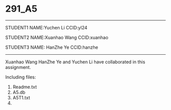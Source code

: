 # 291_A5

 ******************************
 STUDENT1
 NAME:Yuchen Li
 CCID:yl24

STUDENT2
NAME:Xuanhao Wang
CCID:xuanhao

STUDENT3
NAME: HanZhe Ye
CCID:hanzhe
*******************************
Xuanhao Wang HanZhe Ye and Yuchen Li have collaborated in this assignment.

Including files:
1. Readme.txt
2. A5.db
3. A5T1.txt
4. 
